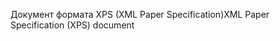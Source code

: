 <span data-ttu-id="3d8a7-101">Документ формата XPS (XML Paper Specification)</span><span class="sxs-lookup"><span data-stu-id="3d8a7-101">XML Paper Specification (XPS) document</span></span>